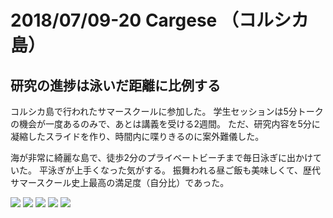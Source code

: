 # 2018/07/09-20 Cargese （コルシカ島） #

## 研究の進捗は泳いだ距離に比例する ##

コルシカ島で行われたサマースクールに参加した。
学生セッションは5分トークの機会が一度あるのみで、あとは講義を受ける2週間。
ただ、研究内容を5分に凝縮したスライドを作り、時間内に喋りきるのに案外難儀した。

海が非常に綺麗な島で、徒歩2分のプライベートビーチまで毎日泳ぎに出かけていた。
平泳ぎが上手くなった気がする。
振舞われる昼ご飯も美味しくて、歴代サマースクール史上最高の満足度（自分比）であった。

<img src="pic/cargese1.jpg">

<img src="pic/cargese2.jpg">

<img src="pic/cargese3.jpg">

<img src="pic/cargese4.jpg">

<img src="pic/cargese5.jpg">
